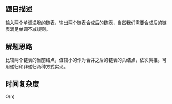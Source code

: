 ## 题目描述
输入两个单调递增的链表，输出两个链表合成后的链表，当然我们需要合成后的链表满足单调不减规则。

## 解题思路
比较两个链表的当前结点，值较小的作为合并之后的链表的头结点，依次类推。可用递归和非递归两种方式实现。

## 时间复杂度
O(n)
